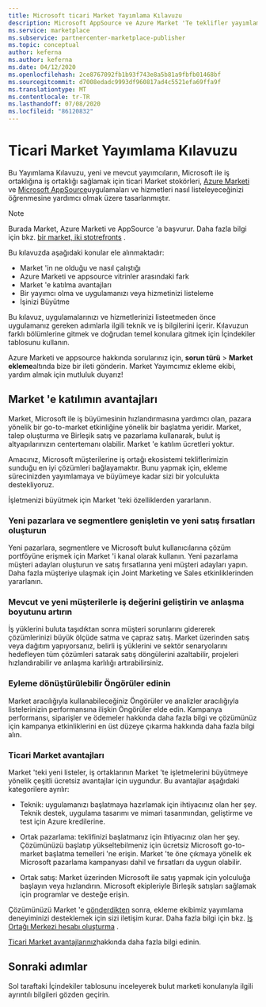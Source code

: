 ```yaml
---
title: Microsoft ticari Market Yayımlama Kılavuzu
description: Microsoft AppSource ve Azure Market 'Te teklifler yayımlamak isteyen Microsoft iş ortakları için ticari Market 'e genel bakış.
ms.service: marketplace
ms.subservice: partnercenter-marketplace-publisher
ms.topic: conceptual
author: keferna
ms.author: keferna
ms.date: 04/12/2020
ms.openlocfilehash: 2ce8767092fb1b93f743e8a5b81a9fbfb01468bf
ms.sourcegitcommit: d7008edadc9993df960817ad4c5521efa69ffa9f
ms.translationtype: MT
ms.contentlocale: tr-TR
ms.lasthandoff: 07/08/2020
ms.locfileid: "86120832"
---
```

# <a name="commercial-marketplace-publishing-guide"></a>Ticari Market Yayımlama Kılavuzu

Bu Yayımlama Kılavuzu, yeni ve mevcut yayımcıların, Microsoft ile iş ortaklığına iş ortaklığı sağlamak için ticari Market stokörleri, [Azure Marketi](https://azuremarketplace.microsoft.com) ve [Microsoft AppSource](https://appsource.microsoft.com)uygulamaları ve hizmetleri nasıl listeleyeceğinizi öğrenmesine yardımcı olmak üzere tasarlanmıştır.

>[!Note]
>Burada Market, Azure Marketi ve AppSource 'a başvurur.  Daha fazla bilgi için bkz. [bir market, iki stotrefronts](comparing-appsource-azure-marketplace.md) .

Bu kılavuzda aşağıdaki konular ele alınmaktadır: 
*   Market 'in ne olduğu ve nasıl çalıştığı 
*   Azure Marketi ve appsource vitrinler arasındaki fark 
*   Market 'e katılma avantajları 
*   Bir yayımcı olma ve uygulamanızı veya hizmetinizi listeleme 
*   İşinizi Büyütme 

Bu kılavuz, uygulamalarınızı ve hizmetlerinizi listeetmeden önce uygulamanız gereken adımlarla ilgili teknik ve iş bilgilerini içerir. Kılavuzun farklı bölümlerine gitmek ve doğrudan temel konulara gitmek için İçindekiler tablosunu kullanın.

Azure Marketi ve appsource hakkında sorularınız için, **sorun türü**  >  **Market ekleme**altında bize bir ileti gönderin. Market Yayımcımız ekleme ekibi, yardım almak için mutluluk duyarız! 

## <a name="benefits-of-participating-in-the-marketplace"></a>Market 'e katılımın avantajları 

Market, Microsoft ile iş büyümesinin hızlandırmasına yardımcı olan, pazara yönelik bir go-to-market etkinliğine yönelik bir başlatma yeridir. Market, talep oluşturma ve Birleşik satış ve pazarlama kullanarak, bulut iş altyapılarınızın centertemanı olabilir. Market 'e katılım ücretleri yoktur.

Amacınız, Microsoft müşterilerine iş ortağı ekosistemi tekliflerimizin sunduğu en iyi çözümleri bağlayamaktır. Bunu yapmak için, ekleme sürecinizden yayımlamaya ve büyümeye kadar sizi bir yolculukta destekliyoruz. 

İşletmenizi büyütmek için Market 'teki özelliklerden yararlanın.

### <a name="expand-to-new-markets-and-segments-and-generate-new-sales-opportunities"></a>Yeni pazarlara ve segmentlere genişletin ve yeni satış fırsatları oluşturun

Yeni pazarlara, segmentlere ve Microsoft bulut kullanıcılarına çözüm portföyüne erişmek için Market 'i kanal olarak kullanın. Yeni pazarlama müşteri adayları oluşturun ve satış fırsatlarına yeni müşteri adayları yapın. Daha fazla müşteriye ulaşmak için Joint Marketing ve Sales etkinliklerinden yararlanın.

### <a name="enhance-business-value-and-increase-deal-size-with-existing-and-new-customers"></a>Mevcut ve yeni müşterilerle iş değerini geliştirin ve anlaşma boyutunu artırın 

İş yüklerini buluta taşıdıktan sonra müşteri sorunlarını gidererek çözümlerinizi büyük ölçüde satma ve çapraz satış. Market üzerinden satış veya dağıtım yapıyorsanız, belirli iş yüklerini ve sektör senaryolarını hedefleyen tüm çözümleri satarak satış döngülerini azaltabilir, projeleri hızlandırabilir ve anlaşma karlılığı artırabilirsiniz. 

### <a name="get-actionable-insights"></a>Eyleme dönüştürülebilir Öngörüler edinin 

Market aracılığıyla kullanabileceğiniz Öngörüler ve analizler aracılığıyla listelerinizin performansına ilişkin Öngörüler elde edin. Kampanya performansı, siparişler ve ödemeler hakkında daha fazla bilgi ve çözümünüz için kampanya etkinliklerini en üst düzeye çıkarma hakkında daha fazla bilgi alın.

### <a name="commercial-marketplace-benefits"></a>Ticari Market avantajları 

Market 'teki yeni listeler, iş ortaklarının Market 'te işletmelerini büyütmeye yönelik çeşitli ücretsiz avantajlar için uygundur. Bu avantajlar aşağıdaki kategorilere ayrılır: 

*   Teknik: uygulamanızı başlatmaya hazırlamak için ihtiyacınız olan her şey. Teknik destek, uygulama tasarımı ve mimari tasarımından, geliştirme ve test için Azure kredilerine. 

*   Ortak pazarlama: teklifinizi başlatmanız için ihtiyacınız olan her şey. Çözümünüzü başlatıp yükseltebilmeniz için ücretsiz Microsoft go-to-market başlatma temelleri 'ne erişin. Market 'te öne çıkmaya yönelik ek Microsoft pazarlama kampanyası dahil ve fırsatları da uygun olabilir.

*   Ortak satış: Market üzerinden Microsoft ile satış yapmak için yolculuğa başlayın veya hızlandırın. Microsoft ekipleriyle Birleşik satışları sağlamak için programlar ve desteğe erişin.

Çözümünüzü Market 'e [gönderdikten](https://partner.microsoft.com/dashboard/account/v3/enrollment/introduction/partnership) sonra, ekleme ekibimiz yayımlama deneyiminizi desteklemek için sizi iletişim kurar.  Daha fazla bilgi için bkz. [Iş Ortağı Merkezi hesabı oluşturma](partner-center-portal/create-account.md) .

[Ticari Market avantajlarınız](https://docs.microsoft.com//azure/marketplace/gtm-your-marketplace-benefits)hakkında daha fazla bilgi edinin.

## <a name="next-steps"></a>Sonraki adımlar

Sol taraftaki İçindekiler tablosunu inceleyerek bulut marketi konularıyla ilgili ayrıntılı bilgileri gözden geçirin. 
